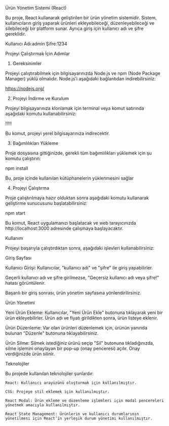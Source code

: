 Ürün Yönetim Sistemi (React)

Bu proje, React kullanarak geliştirilen bir ürün yönetim sistemidir. Sistem, kullanıcıların giriş yaparak ürünleri ekleyebileceği, düzenleyebileceği ve silebileceği bir platform sunar. Ayrıca giriş için kullanıcı adı ve şifre gereklidir.

Kullanıcı Adı:admin
Şifre:1234

Projeyi Çalıştırmak İçin Adımlar
1. Gereksinimler

Projeyi çalıştırabilmek için bilgisayarınızda Node.js ve npm (Node Package Manager) yüklü olmalıdır. Node.js'i aşağıdaki bağlantıdan indirebilirsiniz:

  https://nodejs.org/

2. Projeyi İndirme ve Kurulum

Projeyi bilgisayarınıza klonlamak için terminal veya komut satırında aşağıdaki komutu kullanabilirsiniz:

!!!!!

Bu komut, projeyi yerel bilgisayarınıza indirecektir.

3. Bağımlılıkları Yükleme

Proje dosyasına gittiğinizde, gerekli tüm bağımlılıkları yüklemek için şu komutu çalıştırın:

npm install

Bu, proje içinde kullanılan kütüphanelerin yüklenmesini sağlar

4. Projeyi Çalıştırma

Proje çalıştırılmaya hazır olduktan sonra aşağıdaki komutu kullanarak geliştirme sunucusunu başlatabilirsiniz:

npm start

Bu komut, React uygulamanızı başlatacak ve web tarayıcınızda http://localhost:3000 adresinde çalışmaya başlayacaktır.


Kullanım

Projeyi başarıyla çalıştırdıktan sonra, aşağıdaki işlevleri kullanabilirsiniz:


Giriş Sayfası

  Kullanıcı Girişi: Kullanıcılar, "kullanıcı adı" ve "şifre" ile giriş yapabilirler.

  Geçerli kullanıcı adı ve şifre girilmezse, "Geçersiz kullanıcı adı veya şifre!" hatası görüntülenir.

  Başarılı bir giriş sonrası, ürün yönetim sayfasına yönlendirilirsiniz.

  Ürün Yönetimi

  Yeni Ürün Ekleme: Kullanıcılar, "Yeni Ürün Ekle" butonuna tıklayarak yeni bir ürün ekleyebilirler. Ürün adı ve fiyatı girildikten sonra, ürün listeye eklenir.

 Ürün Düzenleme: Var olan ürünleri düzenlemek için, ürünün yanında bulunan "Düzenle" butonuna tıklayabilirsiniz.

 Ürün Silme: Silmek istediğiniz ürünü seçip "Sil" butonuna tıkladığınızda, silme işlemini onaylayan bir pop-up (onay penceresi) açılır. Onay verdiğinizde ürün silinir.

 Teknolojiler

Bu projede kullanılan teknolojiler şunlardır:

    React: Kullanıcı arayüzünü oluşturmak için kullanılmıştır.

    CSS: Projeye stil eklemek için kullanılmıştır.

    React Modal: Ürün ekleme ve düzenleme işlemleri için modal pencereleri yönetmek amacıyla kullanılmıştır.
    
    React State Management: Ürünlerin ve kullanıcı durumlarının yönetilmesi için React’in yerleşik durum yönetimi kullanılmıştır.